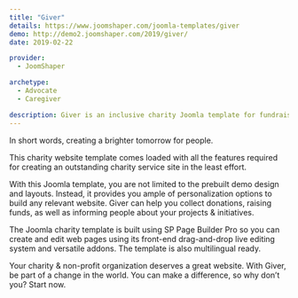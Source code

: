 ```yaml
---
title: "Giver"
details: https://www.joomshaper.com/joomla-templates/giver
demo: http://demo2.joomshaper.com/2019/giver/
date: 2019-02-22

provider:
  - JoomShaper

archetype:
  - Advocate
  - Caregiver

description: Giver is an inclusive charity Joomla template for fundraising, non-profit, NGO and social enterprise organizations of any size. This Joomla charity template has been designed for charity and donation organizations that are doing something positive, helpful and constructive.
---
```


In short words, creating a brighter tomorrow for people.

This charity website template comes loaded with all the features required for creating an outstanding charity service site in the least effort.

With this Joomla template, you are not limited to the prebuilt demo design and layouts. Instead, it provides you ample of personalization options to build any relevant website. Giver can help you collect donations, raising funds, as well as informing people about your projects & initiatives.

The Joomla charity template is built using SP Page Builder Pro so you can create and edit web pages using its front-end drag-and-drop live editing system and versatile addons. The template is also multilingual ready.

Your charity & non-profit organization deserves a great website. With Giver, be part of a change in the world. You can make a difference, so why don’t you? Start now.






